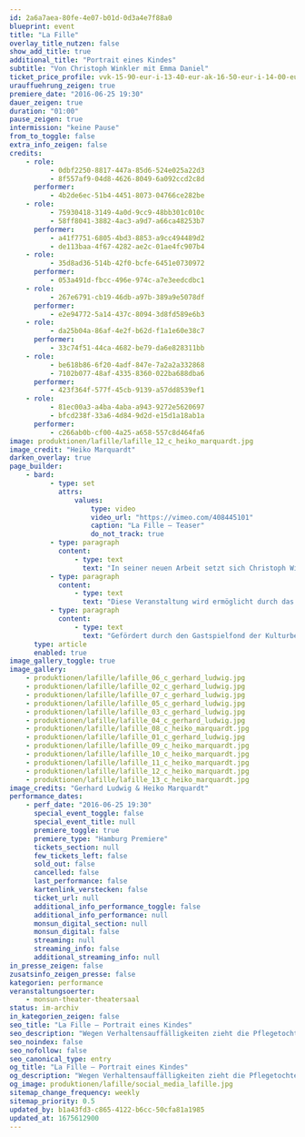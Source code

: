 ```yaml
---
id: 2a6a7aea-80fe-4e07-b01d-0d3a4e7f88a0
blueprint: event
title: "La Fille"
overlay_title_nutzen: false
show_add_title: true
additional_title: "Portrait eines Kindes"
subtitle: "Von Christoph Winkler mit Emma Daniel"
ticket_price_profile: vvk-15-90-eur-i-13-40-eur-ak-16-50-eur-i-14-00-eur
urauffuehrung_zeigen: true
premiere_date: "2016-06-25 19:30"
dauer_zeigen: true
duration: "01:00"
pause_zeigen: true
intermission: "keine Pause"
from_to_toggle: false
extra_info_zeigen: false
credits:
    - role:
          - 0dbf2250-8817-447a-85d6-524e025a22d3
          - 8f557af9-04d8-4626-8049-6a092ccd2c8d
      performer:
          - 4b2de6ec-51b4-4451-8073-04766ce282be
    - role:
          - 75930418-3149-4a0d-9cc9-48bb301c010c
          - 58ff8041-3882-4ac3-a9d7-a66ca48253b7
      performer:
          - a41f7751-6805-4bd3-8853-a9cc494489d2
          - de113baa-4f67-4282-ae2c-01ae4fc907b4
    - role:
          - 35d8ad36-514b-42f0-bcfe-6451e0730972
      performer:
          - 053a491d-fbcc-496e-974c-a7e3eedcdbc1
    - role:
          - 267e6791-cb19-46db-a97b-389a9e5078df
      performer:
          - e2e94772-5a14-437c-8094-3d8fd589e6b3
    - role:
          - da25b04a-86af-4e2f-b62d-f1a1e60e38c7
      performer:
          - 33c74f51-44ca-4682-be79-da6e828311bb
    - role:
          - be618b86-6f20-4adf-847e-7a2a2a332868
          - 7102b077-48af-4335-8360-022ba688dba6
      performer:
          - 423f364f-577f-45cb-9139-a57dd8539ef1
    - role:
          - 81ec00a3-a4ba-4aba-a943-9272e5620697
          - bfcd238f-33a6-4d84-9d2d-e15d1a18ab1a
      performer:
          - c266ab0b-cf00-4a25-a658-557c8d464fa6
image: produktionen/lafille/lafille_12_c_heiko_marquardt.jpg
image_credit: "Heiko Marquardt"
darken_overlay: true
page_builder:
    - bard:
          - type: set
            attrs:
                values:
                    type: video
                    video_url: "https://vimeo.com/408445101"
                    caption: "La Fille – Teaser"
                    do_not_track: true
          - type: paragraph
            content:
                - type: text
                  text: "In seiner neuen Arbeit setzt sich Christoph Winkler mit einem schmerzhaften Moment seines Lebens auseinander: wegen starker Verhaltensauffälligkeiten zog seine Pflegetochter früh zuhause aus, um in einer therapeutischen Wohneinrichtung einen besseren Umgang mit ihrer Bindungsstörung zu finden. Das bisherige Leben, der Traum von einer glücklichen Kleinfamilie, geriet aus den Fugen. Aus dem Versuch heraus, zu verstehen und zu akzeptieren rekonstruiert Christoph Winkler seinen, den väterlichen Blick, der zwischen Anteilnahme und Beobachtung changiert, um damit das Porträt eines Kindes zu zeichnen, das sich rüstet vor der Angst, zu viel Nähe zuzulassen."
          - type: paragraph
            content:
                - type: text
                  text: "Diese Veranstaltung wird ermöglicht durch das NATIONALE PERFORMANCE NETZ im Rahmen der Gastspielförderung Tanz aus Mitteln der Beauftragten der Bundesregierung für Kultur- und Kunstministerien der Länder."
          - type: paragraph
            content:
                - type: text
                  text: "Gefördert durch den Gastspielfond der Kulturbehörde Hamburg."
      type: article
      enabled: true
image_gallery_toggle: true
image_gallery:
    - produktionen/lafille/lafille_06_c_gerhard_ludwig.jpg
    - produktionen/lafille/lafille_02_c_gerhard_ludwig.jpg
    - produktionen/lafille/lafille_07_c_gerhard_ludwig.jpg
    - produktionen/lafille/lafille_05_c_gerhard_ludwig.jpg
    - produktionen/lafille/lafille_03_c_gerhard_ludwig.jpg
    - produktionen/lafille/lafille_04_c_gerhard_ludwig.jpg
    - produktionen/lafille/lafille_08_c_heiko_marquardt.jpg
    - produktionen/lafille/lafille_01_c_gerhard_ludwig.jpg
    - produktionen/lafille/lafille_09_c_heiko_marquardt.jpg
    - produktionen/lafille/lafille_10_c_heiko_marquardt.jpg
    - produktionen/lafille/lafille_11_c_heiko_marquardt.jpg
    - produktionen/lafille/lafille_12_c_heiko_marquardt.jpg
    - produktionen/lafille/lafille_13_c_heiko_marquardt.jpg
image_credits: "Gerhard Ludwig & Heiko Marquardt"
performance_dates:
    - perf_date: "2016-06-25 19:30"
      special_event_toggle: false
      special_event_title: null
      premiere_toggle: true
      premiere_type: "Hamburg Premiere"
      tickets_section: null
      few_tickets_left: false
      sold_out: false
      cancelled: false
      last_performance: false
      kartenlink_verstecken: false
      ticket_url: null
      additional_info_performance_toggle: false
      additional_info_performance: null
      monsun_digital_section: null
      monsun_digital: false
      streaming: null
      streaming_info: false
      additional_streaming_info: null
in_presse_zeigen: false
zusatsinfo_zeigen_presse: false
kategorien: performance
veranstaltungsoerter:
    - monsun-theater-theatersaal
status: im-archiv
in_kategorien_zeigen: false
seo_title: "La Fille – Portrait eines Kindes"
seo_description: "Wegen Verhaltensauffälligkeiten zieht die Pflegetochter früh aus, um in einer therapeutischen Einrichtung einen Umgang mit ihrer Bindungsstörung zu finden."
seo_noindex: false
seo_nofollow: false
seo_canonical_type: entry
og_title: "La Fille – Portrait eines Kindes"
og_description: "Wegen Verhaltensauffälligkeiten zieht die Pflegetochter früh aus, um in einer therapeutischen Einrichtung einen Umgang mit ihrer Bindungsstörung zu finden."
og_image: produktionen/lafille/social_media_lafille.jpg
sitemap_change_frequency: weekly
sitemap_priority: 0.5
updated_by: b1a43fd3-c865-4122-b6cc-50cfa81a1985
updated_at: 1675612900
---
```

